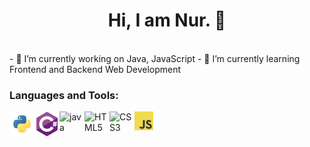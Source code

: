 <h1 align="center">Hi, I am Nur. 👋</h1>

<br />
- 🔭 I’m currently working on Java, JavaScript
- 🌱 I’m currently learning Frontend and Backend Web Development
<br />

<h3 align="left">Languages and Tools:</h3>

<img align="left" alt="Python" width="40px" src="https://raw.githubusercontent.com/github/explore/cebd63002168a05a6a642f309227eefeccd92950/topics/python/python.png" />

<img align="left" alt="csharp" width="40px" src="https://raw.githubusercontent.com/devicons/devicon/master/icons/csharp/csharp-original.svg"  />

<img align="left"  alt="java" width="40px" src="https://cdn.icon-icons.com/icons2/2415/PNG/512/java_original_wordmark_logo_icon_146459.png" />

<img align="left" alt="HTML5" width="40px" src="https://cdn.icon-icons.com/icons2/2415/PNG/512/html_original_wordmark_logo_icon_146478.png" />

<img align="left" alt="CSS3" width="40px" src="https://cdn.icon-icons.com/icons2/2415/PNG/512/css_original_wordmark_logo_icon_146576.png" />

<img align="left" alt="JavaScript" width="30px" src="https://raw.githubusercontent.com/github/explore/80688e429a7d4ef2fca1e82350fe8e3517d3494d/topics/javascript/javascript.png" />


